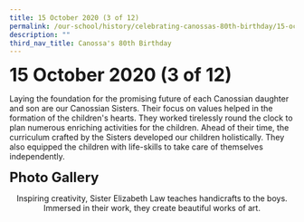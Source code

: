```yaml
---
title: 15 October 2020 (3 of 12)
permalink: /our-school/history/celebrating-canossas-80th-birthday/15-october-2020-3-of-12
description: ""
third_nav_title: Canossa's 80th Birthday
---
```

**<Font size=6>15 October 2020 (3 of 12)
</font>**

Laying the foundation for the promising future of each Canossian daughter and son are our Canossian Sisters. Their focus on values helped in the formation of the children's hearts. They worked tirelessly round the clock to plan numerous enriching activities for the children. Ahead of their time, the curriculum crafted by the Sisters developed our children holistically. They also equipped the children with life-skills to take care of themselves independently.
 
**<font size=5>Photo Gallery</font>**<br>

<center>Inspiring creativity, Sister Elizabeth Law teaches handicrafts to the boys. Immersed in their work, they create beautiful works of art.</center>

